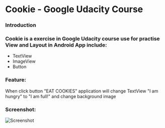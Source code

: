 # Cookie - Google Udacity Course
### Introduction

### Cookie is a exercise in Google Udacity course use for practise View and Layout in Android App include:
- TextView
- ImageView
- Button

### Feature:
When click button "EAT COOKIES" application will change TextView "I am hungry" to "I am full!" and change background image

### Screenshot:

![Screenshot]({{site.baseurl}}/https://raw.githubusercontent.com/ilentt/Cookie/master/app/src/main/res/drawable/screenshot.png)






